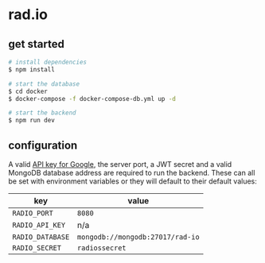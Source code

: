 # rad.io

## get started

```bash
# install dependencies
$ npm install

# start the database
$ cd docker
$ docker-compose -f docker-compose-db.yml up -d

# start the backend
$ npm run dev
```

## configuration

A valid [API key for Google](https://console.developers.google.com/apis/dashboard), the server port, a JWT secret and a valid MongoDB database address are required to run the backend.
These can all be set with environment variables or they will default to their default values:

|        key       |  value                            |
|------------------|-----------------------------------|
| `RADIO_PORT`     | `8080`                            |
| `RADIO_API_KEY`  | n/a                               |
| `RADIO_DATABASE` | `mongodb://mongodb:27017/rad-io`  |
| `RADIO_SECRET`   | `radiossecret`                    |
